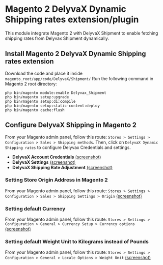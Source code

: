 # Magento 2 DelyvaX Dynamic Shipping rates extension/plugin

This module integrate Magento 2 with DelyvaX Shipment to enable fetching shipping rates from Delyvax Shipment dynamically.

## Install Magento 2 DelyvaX Dynamic Shipping rates extension
Download the code and place it inside `magento_root/app/code/DelyvaX/Shipment/`
Run the following command in Magento 2 root directory:

```
php bin/magento module:enable Delyvax_Shipment
php bin/magento setup:upgrade
php bin/magento setup:di:compile
php bin/magento setup:static-content:deploy
php bin/magento cache:flush
```

## Configure DelyvaX Shipping in Magento 2
From your Magento admin panel, follow this route: `Stores > Settings > Configuration > Sales > Shipping methods`. Then, click on `DelyvaX Dynamic Shipping rates` to configure Delyvax Credentials and settings.

- **DelyvaX Account Credentials** [(screenshot)](https://prnt.sc/10tz5no)
- **DelyvaX Settings** [(screenshot)](https://prnt.sc/10tz8zy)
- **DelyvaX Shipping Rate Adjustment** [(screenshot)](https://prnt.sc/10tz9l5)

### Setting Store Origin Address in Magento 2
From your Magento admin panel, follow this route: `Stores > Settings > Configuration > Sales > Shipping Settings > Origin` [(screenshot)](https://prnt.sc/10tzaj3)

### Setting default Currency
From your Magento admin panel, follow this route: `Stores > Settings > Configuration > General > Currency Setup > Currency options` [(screenshot)](https://prnt.sc/10tzb41)

### Setting default Weight Unit to Kilograms instead of Pounds
From your Magento admin panel, follow this route: `Stores > Settings > Configuration > General > Locale Options > Weight Unit` [(screenshot)](https://prnt.sc/10tzbq7)
